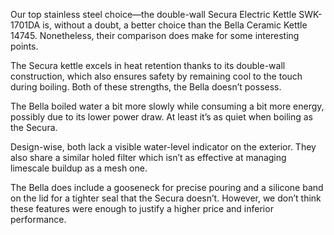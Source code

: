 Our top stainless steel choice—the double-wall Secura Electric Kettle SWK-1701DA is, without a doubt, a better choice than the Bella Ceramic Kettle 14745. Nonetheless, their comparison does make for some interesting points.

The Secura kettle excels in heat retention thanks to its double-wall construction, which also ensures safety by remaining cool to the touch during boiling. Both of these strengths, the Bella doesn’t possess.

The Bella boiled water a bit more slowly while consuming a bit more energy, possibly due to its lower power draw. At least it’s as quiet when boiling as the Secura.

Design-wise, both lack a visible water-level indicator on the exterior. They also share a similar holed filter which isn’t as effective at managing limescale buildup as a mesh one.

The Bella does include a gooseneck for precise pouring and a silicone band on the lid for a tighter seal that the Secura doesn’t. However, we don’t think these features were enough to justify a higher price and inferior performance.